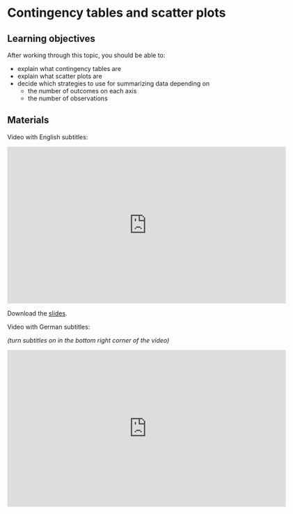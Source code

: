 # Contingency tables and scatter plots

## Learning objectives

After working through this topic, you should be able to:

- explain what contingency tables are
- explain what scatter plots are
- decide which strategies to use for summarizing data depending on
  - the number of outcomes on each axis
  - the number of observations

## Materials

Video with English subtitles:

<iframe
  src="https://electure.uni-bonn.de/paella7/ui/watch.html?id=XXXXX"
  width="640"
  height="360"
  frameborder="0"
  allowfullscreen
></iframe>

Download the [slides](chapter_template-contingency_scatter.pdf).

Video with German subtitles:

*(turn subtitles on in the bottom right corner of the video)*

<iframe
  src="https://electure.uni-bonn.de/paella7/ui/watch.html?id=XXXXX"
  width="640"
  height="360"
  frameborder="0"
  allowfullscreen
></iframe>
